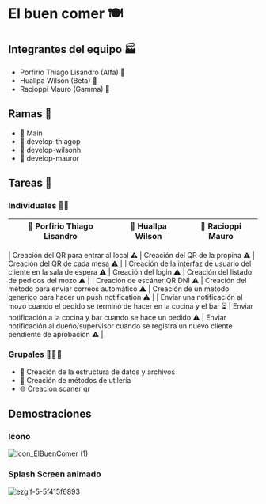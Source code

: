 # El buen comer 🍽️

## Integrantes del equipo 🏭
 - Porfirio Thiago Lisandro (Alfa) 🎅
 - Huallpa Wilson (Beta) 🧙
 - Racioppi Mauro (Gamma) 🧛

## Ramas 🌿

  - 🌲 Main 
  - 🎅 develop-thiagop
  - 🧙 develop-wilsonh
  - 🧛 develop-mauror

## Tareas 🧱

### Individuales 👨‍🦱

| 🎅 Porfirio Thiago Lisandro | 🧙 Huallpa Wilson | 🧛 Racioppi Mauro |
| :---:        |     :---:      |         :---: |
<!--
| ✔️ Creación y vinculación con el proyecto de Firebase | ⚠️ Creación del login | ✔️ Creación del icono de la app |
| ⏳ Interacción con el proyecto de Firebase | ⚠️ Creación del alta para el usuario de tipo cliente | ⚠️ Creación del listado de clientes pendientes de aprobación |
| ✔️ Creación Splash Screen animado y estático | ⏳ Creación del método para enviar correos automático | ⚠️ Creación push notificación genérico |
| ⚠️ Creación de escáner QR DNI genérico |
-->
| Creación del QR para entrar al local ⚠️ | Creación del QR de la propina ⚠️ | Creación del QR de cada mesa ⚠️ | 
| Creación de la interfaz de usuario del cliente en la sala de espera ⚠️ | Creación del login ⚠️ | Creación del listado de pedidos del mozo ⚠️ | 
| Creación de escáner QR DNI ⚠️ | Creación del método para enviar correos automático ⚠️ |  Creación de un metodo generico para hacer un push notification ⚠️ | 
| Enviar una notificación al mozo cuando el pedido se terminó de hacer en la cocina y el bar ⏳ | Enviar notificación a la cocina y bar cuando se hace un pedido ⚠️ |  Enviar notificación al dueño/supervisor cuando se registra un nuevo cliente pendiente de aprobación ⚠️ |
<!--
| Creación de la lógica pago del pedido por parte del cliente ⚠️| Enviar una notificación al maitre para avisarle que hay un nuevo cliente en la lista de espera ⚠️ | Creación de la lógica de pago del pedido por parte del mozo ⚠️ | 
| Creación de la interfaz de usuario para cuando el cliente está creando su pedido ⚠️ | Creación de lista de espera de clientes ⚠️ |  Enviar una notificación a todos los mozos cuando una mesa haya enviado un mensaje ⚠️ |
| Creación Splash Screen animado y estático ✔️ | Creación del listado de encuestas previas ⚠️ | Creación del icono de la app ✔️ |
| Creación del menú de productos ⚠️ | El maitre le asigna una mesa a los clientes que están en la lista de espera ⚠️ | Creación de el alta de la encuesta ⚠️ |
| Creación del alta de pedido ⚠️ | Creación del listado de pedidos de la cocina ⚠️ | Creación de la sala de chat entre la mesa y los mozos ⚠️ |
|  Creación de la interfaz de usuario para cuando el cliente tiene un pedido realizado ⚠️ |   Creación del listado de pedidos del bar ⚠️ | Creación del listado de clientes pendientes de aprobación ⚠️|
| Creación y vinculación con el proyecto de Firebase ✔️ | Creación del alta para el usuario de tipo cliente ⚠️ | Envió del correo al cliente informando sobre su rechazo o aprobación ⚠️ |
| Interacción con el proyecto de Firebase ⏳ | Creación del alta para el usuario de tipo cliente anónimo ⚠️ | Envió del correo al cliente informando sobre su rechazo o aprobación ⚠️ |
-->
<!--
Thiago:
  Para hacer
  //Enviar una notificación al mozo cuando el pedido se terminó de hacer en la cocina y el bar

  Haciendo
  //Interacción con el proyecto de Firebase

  En revision
  //Creación del QR para entrar al local
  //Creación de escáner QR DNI
  //Creación de la lógica pago del pedido por parte del cliente 
  //Creación de la interfaz de usuario para cuando el cliente está creando su pedido
  //Creación de la interfaz de usuario para cuando el cliente tiene un pedido realizado
  //Creación de la interfaz de usuario del cliente en la sala de espera
  //Creación del menú de productos
  //Creación del alta de pedido

  Hecho
  //Creación y vinculación con el proyecto de Firebase
  //Creación Splash Screen animado y estático

Wilson
  Haciendo
  //Creación del listado de encuestas previas

  Revision
  //Enviar notificación a la cocina y bar cuando se hace un pedido
  //Creación del listado de pedidos de la cocina
  //Creación del listado de pedidos del bar
  //Enviar una notificación al maitre para avisarle que hay un nuevo cliente en la lista de espera
  //El maitre le asigna una mesa a los clientes que están en la lista de espera
  //Creación de lista de espera de clientes
  //Creación del método para enviar correos automático
  //Creación del QR de la propina
  //Creación del alta para el usuario de tipo cliente
  //Creación del alta para el usuario de tipo cliente anónimo
  //Creación del login

Mauro
  Revision
  //Creación de un metodo generico para hacer un push notification
  //Creación del QR de cada mesa 
  //Creación del listado de pedidos del mozo
  //Creación de la lógica de pago del pedido por parte del mozo
  //Envió del correo al cliente informando sobre su rechazo o aprobación
  //Creación del listado de clientes pendientes de aprobación
  //Creación de el alta de la encuesta
  //Creación del QR de cada mesa
  //Enviar notificación al dueño/supervisor cuando se registra un nuevo cliente pendiente de aprobación
  //Creación de la sala de chat entre la mesa y los mozos
  //Enviar una notificación a todos los mozos cuando una mesa haya enviado un mensaje

  Terminado
  //Creación del icono de la app
-->
### Grupales 👨‍👩‍👦

  - 📁 Creación de la estructura de datos y archivos
  - 🧰 Creación de métodos de utilería
  - 🌐 Creación scaner qr

## Demostraciones

### Icono

![Icon_ElBuenComer (1)](https://github.com/ThiagoPorfirio2003/ElBuenComer-2024/assets/98666301/10e928da-4c5b-429d-921e-94f63f7477d6)


### Splash Screen animado

![ezgif-5-5f415f6893](https://github.com/ThiagoPorfirio2003/ElBuenComer-2024/assets/98666301/5ce5b35d-85c8-47e7-a249-4c84919a4c8d)

<!--
### 🎅 Porfirio Thiago Lisandro

**Rama:** develop-thiagop

 - Creación del **splash estático y animado**
    - Fecha de inicio: 10/6
    - Fecha de finalización: 11/6 
 
 - Creación del **alta de empleados**
    - Fecha de inicio: 12/6
    - Fecha de finalización: A definir
       
 - Creación del **alta de mesa**
    - Fecha de inicio: 17/6
    - Fecha de finalización: A definir
  

### 🧙 Huallpa Wilson

**Rama:** develop-wilsonh

 - Creación del **inicio de sesión**
    - Fecha de inicio: 10/6
    - Fecha de finalización: 11/6 
 
 - Creación del **alta de clientes**
    - Fecha de inicio: 14/6
    - Fecha de finalización: A definir 

### 🧛 Racioppi Mauro

**Rama:** develop-mauror

 - Creación del **logo de la app y la empresa**
    - Fecha de inicio: 7/6
    - Fecha de finalización: 8/6 

 - Creación del **alta de dueño / supervisor**
    - Fecha de inicio: 10/6
    - Fecha de finalización: 14/6
      
 - Creación del **alta de productos**
    - Fecha de inicio: 12/6
    - Fecha de finalización: 14/6

  -->
